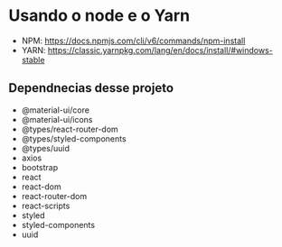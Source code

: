 # Usando o node e o Yarn

* NPM: https://docs.npmjs.com/cli/v6/commands/npm-install
* YARN: https://classic.yarnpkg.com/lang/en/docs/install/#windows-stable

## Dependnecias desse projeto

* @material-ui/core
* @material-ui/icons
* @types/react-router-dom
* @types/styled-components
* @types/uuid
* axios
* bootstrap
* react
* react-dom
* react-router-dom
* react-scripts
* styled
* styled-components
* uuid
